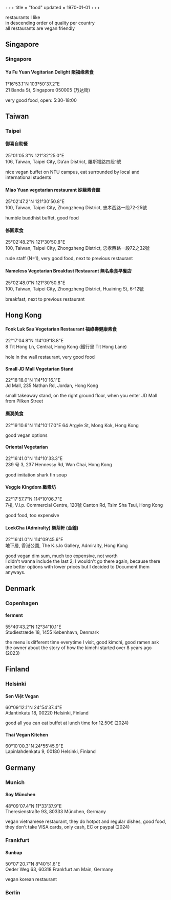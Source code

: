 +++
title = "food"
updated = 1970-01-01
+++

restaurants I like \
in descending order of quality per country \
all restaurants are vegan friendly

## Singapore

### Singapore

#### Yu Fu Yuan Vegitarian Delight 聚福缘素食

1°16'53.1"N 103°50'37.2"E \
21 Banda St, Singapore 050005 (万达街)

very good food, open: 5:30-18:00

## Taiwan

### Taipei

#### 御喜自助餐

25°01'05.3"N 121°32'25.0"E \
106, Taiwan, Taipei City, Da’an District, 羅斯福路四段1號

nice vegan buffet on NTU campus, eat surrounded by local and international students

#### Miao Yuan vegetarian restaurant 妙緣素食館

25°02'47.2"N 121°30'50.8"E \
100, Taiwan, Taipei City, Zhongzheng District, 忠孝西路一段72-25號

humble buddhist buffet, good food

#### 修圓素食

25°02'48.2"N 121°30'50.8"E \
100, Taiwan, Taipei City, Zhongzheng District, 忠孝西路一段72之32號

rude staff (N=1), very good food, next to previous restaurant

#### Nameless Vegetarian Breakfast Restaurant 無名素食早餐店

25°02'48.0"N 121°30'50.8"E \
100, Taiwan, Taipei City, Zhongzheng District, Huaining St, 6-12號

breakfast, next to previous restaurant

## Hong Kong

#### Fook Luk Sau Vegetarian Restaurant 福祿壽健康素食

22°17'04.8"N 114°09'18.8"E \
8 Tit Hong Ln, Central, Hong Kong (鐵行里 Tit Hong Lane)

hole in the wall restaurant, very good food

#### Small JD Mall Vegetarian Stand

22°18'18.0"N 114°10'16.1"E \
Jd Mall, 235 Nathan Rd, Jordan, Hong Kong

small takeaway stand, on the right ground floor, when you enter JD Mall from Pilken Street

#### 廣潤美食

22°19'10.6"N 114°10'17.0"E
64 Argyle St, Mong Kok, Hong Kong

good vegan options

#### Oriental Vegetarian

22°16'41.0"N 114°10'33.3"E \
239 号 3, 237 Hennessy Rd, Wan Chai, Hong Kong

good imitation shark fin soup

#### Veggie Kingdom 緻素坊

22°17'57.7"N 114°10'06.7"E \
7樓, V.i.p. Commercial Centre, 120號 Canton Rd, Tsim Sha Tsui, Hong Kong

good food, too expensive

#### LockCha (Admiralty) 樂茶軒 (金鐘)

22°16'41.0"N 114°09'45.6"E \
地下層, 香港公園, The K.s.lo Gallery, Admiralty, Hong Kong

good vegan dim sum, much too expensive, not worth \
I didn't wanna include the last 2; I wouldn't go there again,
because there are better options with lower prices but I decided to Document them anyways.

## Denmark

### Copenhagen

#### ferment

55°40'43.2"N 12°34'10.1"E \
Studiestræde 18, 1455 København, Denmark

the menu is different time everytime I visit, good kimchi, good ramen
ask the owner about the story of how the kimchi started over 8 years ago (2023)

## Finland

### Helsinki

#### Sen Việt Vegan

60°09'12.1"N 24°54'37.4"E \
Atlantinkatu 18, 00220 Helsinki, Finland

good all you can eat buffet at lunch time for 12.50€ (2024)

#### Thai Vegan Kitchen

60°10'00.3"N 24°55'45.9"E \
Lapinlahdenkatu 9, 00180 Helsinki, Finland

## Germany

### Munich

#### Soy München
48°09'07.4"N 11°33'37.9"E \
Theresienstraße 93, 80333 München, Germany

vegan vietnamese restaurant, they do hotpot and regular dishes, good food,
they don't take VISA cards, only cash, EC or paypal (2024)

### Frankfurt

#### Sunbap
50°07'20.7"N 8°40'51.6"E \
Oeder Weg 63, 60318 Frankfurt am Main, Germany

vegan korean restaurant

### Berlin
